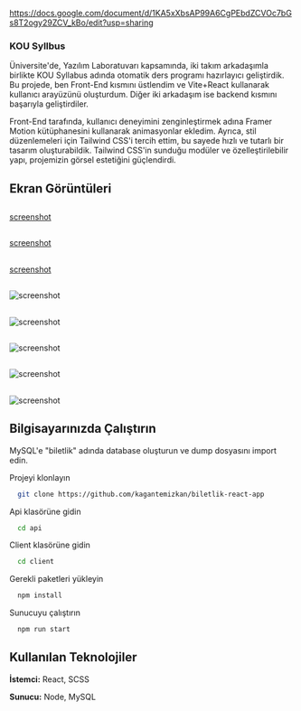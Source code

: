 https://docs.google.com/document/d/1KA5xXbsAP99A6CgPEbdZCVOc7bGs8T2ogy29ZCV_kBo/edit?usp=sharing

### KOU Syllbus

Üniversite'de, Yazılım Laboratuvarı kapsamında, iki takım arkadaşımla birlikte KOU Syllabus adında otomatik ders programı hazırlayıcı geliştirdik. Bu projede, ben Front-End kısmını üstlendim ve Vite+React kullanarak kullanıcı arayüzünü oluşturdum. Diğer iki arkadaşım ise backend kısmını başarıyla geliştirdiler.

Front-End tarafında, kullanıcı deneyimini zenginleştirmek adına Framer Motion kütüphanesini kullanarak animasyonlar ekledim. Ayrıca, stil düzenlemeleri için Tailwind CSS'i tercih ettim, bu sayede hızlı ve tutarlı bir tasarım oluşturabildik. Tailwind CSS'in sunduğu modüler ve özelleştirilebilir yapı, projemizin görsel estetiğini güçlendirdi. 

## Ekran Görüntüleri

## 
[screenshot](https://github.com/kagantemizkan/kou-syllabus/assets/46727689/51a1ac90-07b0-449a-90d4-0f9eb0eedcfa)
## 
[screenshot](https://github.com/kagantemizkan/kou-syllabus/assets/46727689/f2bd58d6-c78b-4902-8e44-1923e3015c7a)
## 
[screenshot](https://github.com/kagantemizkan/kou-syllabus/assets/46727689/26bd941d-2911-40f6-a9d9-e2e0bdcf2521)
## 
![screenshot](https://github.com/kagantemizkan/kou-syllabus/assets/46727689/e29f814f-eefb-4bbb-a254-4d186e7afd98)
##
![screenshot](https://github.com/kagantemizkan/kou-syllabus/assets/46727689/0630555b-7682-438c-a9d8-9c9e5dbd56f8)
##
![screenshot](https://github.com/kagantemizkan/kou-syllabus/assets/46727689/d3c2f5cd-c993-487d-92f1-663b3dc92d83)
##
![screenshot](https://github.com/kagantemizkan/kou-syllabus/assets/46727689/979cefc8-68bd-4edf-b345-2b3e2e142e95)
## 
![screenshot](https://github.com/kagantemizkan/kou-syllabus/assets/46727689/e4926773-f9ce-4243-996b-c89c05e5f40c)

  
## Bilgisayarınızda Çalıştırın

MySQL'e "biletlik" adında database oluşturun ve dump dosyasını import edin.

Projeyi klonlayın

```bash
  git clone https://github.com/kagantemizkan/biletlik-react-app
```

Api klasörüne gidin

```bash
  cd api
```
Client klasörüne gidin
```bash
  cd client
```

Gerekli paketleri yükleyin

```bash
  npm install
```

Sunucuyu çalıştırın

```bash
  npm run start
```

  
## Kullanılan Teknolojiler

**İstemci:** React, SCSS

**Sunucu:** Node, MySQL

  
